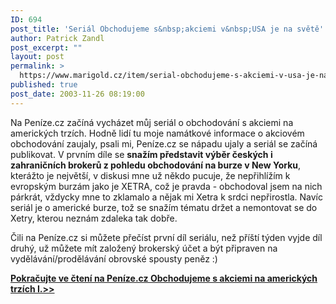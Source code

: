 ```yaml
---
ID: 694
post_title: 'Seriál Obchodujeme s&nbsp;akciemi v&nbsp;USA je na světě'
author: Patrick Zandl
post_excerpt: ""
layout: post
permalink: >
  https://www.marigold.cz/item/serial-obchodujeme-s-akciemi-v-usa-je-na-svete
published: true
post_date: 2003-11-26 08:19:00
---
```

<P>Na Peníze.cz začíná vycházet můj seriál o obchodování s akciemi na amerických trzích. Hodně lidí tu moje namátkové informace o akciovém obchodování zaujaly, psali mi, Peníze.cz se nápadu ujaly a seriál se začíná publikovat. V prvním díle se <STRONG>snažím představit výběr českých i zahraničních brokerů z pohledu obchodování na burze v New Yorku</STRONG>, kterážto je největší, v diskusi mne už někdo pucuje, že nepřihlížím k evropským burzám jako je XETRA, což je pravda - obchodoval jsem na nich párkrát, vždycky mne to zklamalo a nějak mi Xetra k srdci nepřirostla. Navíc seriál je o americké burze, tož se snažím tématu držet a nemontovat se do Xetry, kterou neznám zdaleka tak dobře.</P>
<P>Čili na Peníze.cz si můžete přečíst první díl seriálu, než příští týden vyjde díl druhý, už můžete mít založený brokerský účet a být připraven na vydělávání/prodělávání obrovské spousty peněz :)</P><A href="http://www.penize.cz/info/zpravy/zprava.asp?IDP=1&amp;NewsID=2567" target=_blank>
<P><STRONG>Pokračujte ve čtení na Peníze.cz Obchodujeme s akciemi na amerických trzích I.&gt;&gt;</STRONG></P></A>